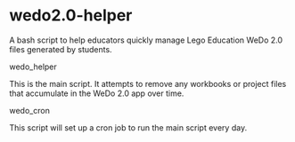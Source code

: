 # wedo2.0-helper
A bash script to help educators quickly manage Lego Education WeDo 2.0 files generated by students.

wedo_helper

This is the main script.  It attempts to remove any workbooks or project files that accumulate in the WeDo 2.0 app over time.

wedo_cron

This script will set up a cron job to run the main script every day.